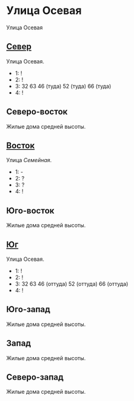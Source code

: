# Улица Осевая

Улица Осевая

## [Север](./500080.md)

Улица Осевая.

* 1:    !
* 2:    !
* 3:    32  63  46 (туда)   52 (туда)   66 (туда)
* 4:    !

## Северо-восток

Жилые дома средней высоты.

## [Восток](./510085.md)

Улица *Семейная*.

* 1:    -
* 2:    ?
* 3:    ?
* 4:    !

## Юго-восток

Жилые дома средней высоты.

## [Юг](./500090.md)

Улица Осевая.

* 1:    !
* 2:    !
* 3:    32  63  46 (оттуда) 52 (оттуда) 66 (оттуда)
* 4:    !

## Юго-запад

Жилые дома средней высоты.

## Запад

Жилые дома средней высоты.

## Северо-запад

Жилые дома средней высоты.
